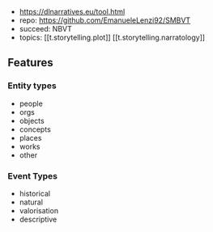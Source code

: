 
- https://dlnarratives.eu/tool.html
- repo: https://github.com/EmanueleLenzi92/SMBVT
- succeed: NBVT
- topics: [[t.storytelling.plot]] [[t.storytelling.narratology]]

## Features

### Entity types

- people
- orgs
- objects
- concepts
- places
- works
- other

### Event Types

- historical
- natural
- valorisation
- descriptive